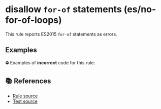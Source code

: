 # disallow `for-of` statements (es/no-for-of-loops)

This rule reports ES2015 `for-of` statements as errors.

## Examples

⛔ Examples of **incorrect** code for this rule:

<eslint-playground type="bad" code="/*eslint es/no-for-of-loops: error */
for (var a of b) {}
for (let a of b) {}
for (a of b) {}
" />

## 📚 References

- [Rule source](https://github.com/mysticatea/eslint-plugin-es/blob/v1.3.2/lib/rules/no-for-of-loops.js)
- [Test source](https://github.com/mysticatea/eslint-plugin-es/blob/v1.3.2/tests/lib/rules/no-for-of-loops.js)
